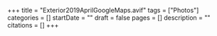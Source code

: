 +++
title = "Exterior2019AprilGoogleMaps.avif"
tags = ["Photos"]
categories = []
startDate = ""
draft = false
pages = []
description = ""
citations = []
+++
